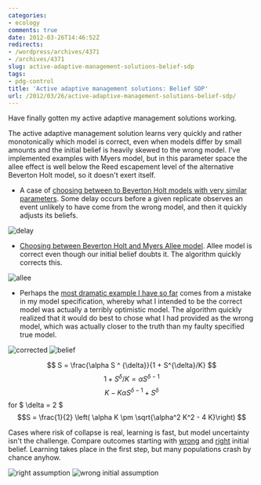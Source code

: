 ```yaml
---
categories:
- ecology
comments: true
date: 2012-03-26T14:46:52Z
redirects:
- /wordpress/archives/4371
- /archives/4371
slug: active-adaptive-management-solutions-belief-sdp
tags:
- pdg-control
title: 'Active adaptive management solutions: Belief SDP'
url: /2012/03/26/active-adaptive-management-solutions-belief-sdp/
---
```


Have finally gotten my active adaptive management solutions working.

The active adaptive management solution learns very quickly and rather monotonically which model is correct, even when models differ by small amounts and the initial belief is heavily skewed to the wrong model.  I've implemented examples with Myers model, but in this parameter space the allee effect is well below the Reed escapement level of the alternative Beverton Holt model, so it doesn't exert itself.





  * A case of [choosing between to Beverton Holt models with very similar parameters](https://github.com/cboettig/pdg_control/blob/c5f69be6e51849a2be7850239f6397136f949ceb/inst/examples/model_uncertainty.md).  Some delay occurs before a given replicate observes an event unlikely to have come from the wrong model, and then it quickly adjusts its beliefs.  

![delay](http://farm7.staticflickr.com/6109/7018813563_d8ca8eb756_o.png)



  * [Choosing between Beverton Holt and Myers Allee model](https://github.com/cboettig/pdg_control/blob/fd9852313efe0fa9ea9233539a1e2fcb77983a13/inst/examples/model_uncertainty.md).  Allee model is correct even though our initial belief doubts it.  The algorithm quickly corrects this.  

![allee](http://farm7.staticflickr.com/6111/7018879281_b2bc4ea6a2_o.png)



  * Perhaps the [most dramatic example I have so far](https://github.com/cboettig/pdg_control/blob/c1481a071bed3496413328eb148b28138ccb0f55/inst/examples/model_uncertainty.md) comes from a mistake in my model specification, whereby what I intended to be the correct model was actually a terribly optimistic model.  The algorithm quickly realized that it would do best to chose what I had provided as the wrong model, which was actually closer to the truth than my faulty specified true model.






![corrected](http://farm8.staticflickr.com/7102/7018850545_5562557904_o.png)
![belief](http://farm7.staticflickr.com/6113/6872744460_b1976cd8f6_o.png)





$$ S = \frac{\alpha S ^ {\delta}}{1 + S^{\delta}/K} $$
$$ 1 + S^\delta/K = \alpha S ^ {\delta-1} $$
$$ K - K \alpha S ^ {\delta-1} + S{^\delta} $$
for $ \delta = 2 $
$$S = \frac{1}{2} \left( \alpha K \pm \sqrt{\alpha^2 K^2 - 4 K}\right) $$





Cases where risk of collapse is real, learning is fast, but model uncertainty isn't the challenge.  Compare outcomes starting with [wrong](https://github.com/cboettig/pdg_control/blob/d0cd7ca379dfc30e67363442189ab57adfa8058a/inst/examples/model_uncertainty.md) and [right](https://github.com/cboettig/pdg_control/blob/ff049e1f623413e1438555aec63ddbe65dec6d8f/inst/examples/model_uncertainty.md) initial belief.  Learning takes place in the first step, but many populations crash by chance anyhow.  

![right assumption](http://farm8.staticflickr.com/7231/7019134197_76f3c00e80_m.jpg)
![wrong initial assumption](http://farm8.staticflickr.com/7046/7019126361_c3a712b982_m.jpg)



